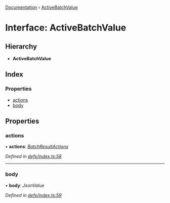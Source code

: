 [Documentation](../README.md) › [ActiveBatchValue](activebatchvalue.md)

# Interface: ActiveBatchValue

## Hierarchy

* **ActiveBatchValue**

## Index

### Properties

* [actions](activebatchvalue.md#actions)
* [body](activebatchvalue.md#body)

## Properties

###  actions

• **actions**: *[BatchResultActions](batchresultactions.md)*

*Defined in [defs/index.ts:58](https://github.com/badbatch/graphql-box/blob/67c318bd/packages/fetch-manager/src/defs/index.ts#L58)*

___

###  body

• **body**: *JsonValue*

*Defined in [defs/index.ts:59](https://github.com/badbatch/graphql-box/blob/67c318bd/packages/fetch-manager/src/defs/index.ts#L59)*
